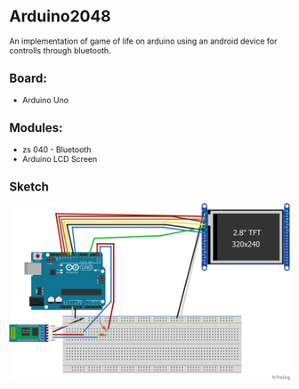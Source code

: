 # Arduino2048
An implementation of game of life on arduino using an android device for controlls through bluetooth.

## Board:
 + Arduino Uno
## Modules:
 + zs 040 - Bluetooth
 + Arduino LCD Screen
## Sketch
![sketch](https://github.com/hdraganovski/Arduino2048/blob/main/Untitled%20Sketch%202_bb.png?raw=true)    
 
